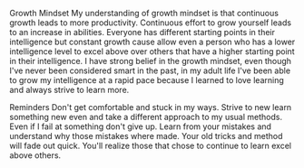 Growth Mindset
My understanding of growth mindset is that continuous growth leads to more productivity. Continuous effort to grow yourself leads to an increase in abilities. Everyone has different starting points in their intelligence but constant growth cause allow even a person who has a lower intelligence level to excel above over others that have a higher starting point in their intelligence. I have strong belief in the growth mindset, even though I've never been considered smart in the past, in my adult life I've been able to grow my intelligence at a rapid pace because I learned to love learning and always strive to learn more.

Reminders
Don't get comfortable and stuck in my ways. Strive to new learn something new even and take a different approach to my usual methods.
Even if I fail at something don't give up. Learn from your mistakes and understand why those mistakes where made.
Your old tricks and method will fade out quick. You'll realize those that chose to continue to learn excel above others.

